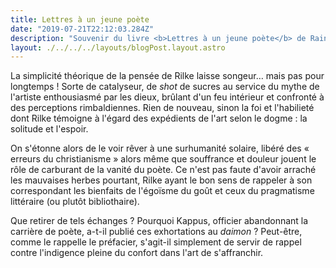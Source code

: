 ```yaml
---
title: Lettres à un jeune poète
date: "2019-07-21T22:12:03.284Z"
description: "Souvenir du livre <b>Lettres à un jeune poète</b> de Rainer Maria Rilke"
layout: ./../../../layouts/blogPost.layout.astro
---
```

La simplicité théorique de la pensée de Rilke laisse songeur… mais pas pour longtemps ! Sorte de catalyseur, de _shot_ de sucres au service du mythe de l'artiste enthousiasmé par les dieux, brûlant d'un feu intérieur et confronté à des perceptions rimbaldiennes. Rien de nouveau, sinon la foi et l'habilieté dont Rilke témoigne à l'égard des expédients de l'art selon le dogme :&nbsp;la solitude et l'espoir.

On s'étonne alors de le voir rêver à une surhumanité solaire, libéré des « erreurs du christianisme » alors même que souffrance et douleur jouent le rôle de carburant de la vanité du poète. Ce n'est pas faute d'avoir arraché les mauvaises herbes pourtant, Rilke ayant le bon sens de rappeler à son correspondant les bienfaits de l'égoïsme du goût et ceux du pragmatisme littéraire (ou plutôt bibliothaire).

Que retirer de tels échanges ? Pourquoi Kappus, officier abandonnant la carrière de poète, a-t-il publié ces exhortations au _daimon_ ? Peut-être, comme le rappelle le préfacier, s'agit-il simplement de servir de rappel contre l'indigence pleine du confort dans l'art de s'affranchir.
